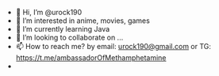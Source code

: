 - 👋 Hi, I’m @urock190
- 👀 I’m interested in anime, movies, games
- 🌱 I’m currently learning Java
- 💞️ I’m looking to collaborate on ...
- 📫 How to reach me? by email: urock190@gmail.com or TG: https://t.me/ambassadorOfMethamphetamine
- 
<!---
urock190/urock190 is a ✨ special ✨ repository because its `README.md` (this file) appears on your GitHub profile.
You can click the Preview link to take a look at your changes.
--->
